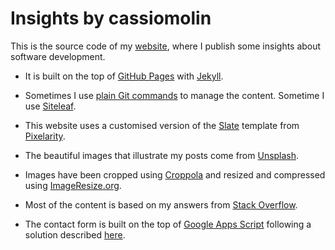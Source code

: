 # Insights by cassiomolin

This is the source code of my [website][cassiomolin], where I publish some insights about software development.

- It is built on the top of [GitHub Pages][github-pages] with [Jekyll][jekyll].
- Sometimes I use [plain Git commands][git-cheat-sheet] to manage the content. Sometime I use [Siteleaf][siteleaf].
- This website uses a customised version of the [Slate][slate] template from [Pixelarity][pixelarity].
- The beautiful images that illustrate my posts come from [Unsplash][unsplash].
- Images have been cropped using [Croppola][croppola] and resized and compressed using [ImageResize.org][imageresize-org].
- Most of the content is based on my answers from [Stack Overflow][stack-overflow].
- The contact form is built on the top of [Google Apps Script][google-apps-script] following a solution described [here][form-instructions].

  [cassiomolin]: http://cassiomolin.com
  [unsplash]: https://unsplash.com/
  [github-pages]: https://pages.github.com/
  [jekyll]: https://jekyllrb.com/
  [pixelarity]: https://pixelarity.com/
  [slate]: https://pixelarity.com/slate
  [stack-overflow]: https://stackoverflow.com/u/1426227
  [google-apps-script]: https://developers.google.com/apps-script/
  [form-instructions]: https://github.com/dwyl/html-form-send-email-via-google-script-without-server
  [croppola]: https://croppola.com/
  [imageresize-org]: https://imageresize.org/
  [git-cheat-sheet]: https://services.github.com/on-demand/downloads/github-git-cheat-sheet.pdf
  [siteleaf]: https://www.siteleaf.com/